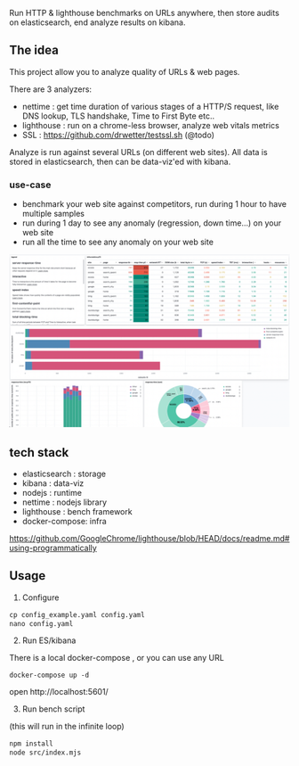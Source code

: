 Run HTTP & lighthouse benchmarks on URLs anywhere, then store audits on elasticsearch, end analyze results on kibana.

## The idea

This project allow you to analyze quality of URLs & web pages.

There are 3 analyzers:
- nettime : get time duration of various stages of a HTTP/S request, like DNS lookup, TLS handshake, Time to First Byte etc..
- lighthouse : run on a chrome-less browser, analyze web vitals metrics
- SSL : https://github.com/drwetter/testssl.sh (@todo)

Analyze is run against several URLs (on different web sites).
All data is stored in elasticsearch, then can be data-viz'ed with kibana.

### use-case

* benchmark your web site against competitors, run during 1 hour to have multiple samples
* run during 1 day to see any anomaly (regression, down time...) on your web site
* run all the time to see any anomaly on your web site

![](./screenshot_dashboard.png)

## tech stack

* elasticsearch : storage
* kibana        : data-viz
* nodejs        : runtime
* nettime       : nodejs library
* lighthouse    : bench framework
* docker-compose: infra

https://github.com/GoogleChrome/lighthouse/blob/HEAD/docs/readme.md#using-programmatically

## Usage

1) Configure

```
cp config_example.yaml config.yaml
nano config.yaml
```

2) Run ES/kibana

There is a local docker-compose , or you can use any URL

```
docker-compose up -d
```

open http://localhost:5601/ 

3) Run bench script

(this will run in the infinite loop)

```
npm install
node src/index.mjs
```